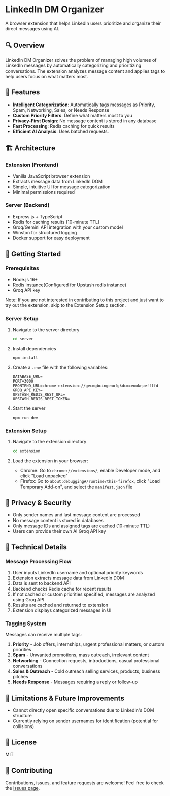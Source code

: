 # LinkedIn DM Organizer

A browser extension that helps LinkedIn users prioritize and organize their direct messages using AI.

## 🔍 Overview

LinkedIn DM Organizer solves the problem of managing high volumes of LinkedIn messages by automatically categorizing and prioritizing conversations. The extension analyzes message content and applies tags to help users focus on what matters most.

## 🌟 Features

- **Intelligent Categorization**: Automatically tags messages as Priority, Spam, Networking, Sales, or Needs Response
- **Custom Priority Filters**: Define what matters most to you
- **Privacy-First Design**: No message content is stored in any database
- **Fast Processing**: Redis caching for quick results
- **Efficient AI Analysis**: Uses batched requests.

## 🏗️ Architecture

### Extension (Frontend)
- Vanilla JavaScript browser extension
- Extracts message data from LinkedIn DOM
- Simple, intuitive UI for message categorization
- Minimal permissions required

### Server (Backend)
- Express.js + TypeScript
- Redis for caching results (10-minute TTL)
- Groq/Gemini API integration with your custom model
- Winston for structured logging
- Docker support for easy deployment

## 🚀 Getting Started

### Prerequisites
- Node.js 16+
- Redis instance(Configured for Upstash redis instance)
- Groq API key

Note: If you are not interested in contributing to this project and just want to try out the extension, skip to the Extension Setup section.

### Server Setup
1. Navigate to the server directory
   ```bash
   cd server
   ```

2. Install dependencies
   ```bash
   npm install
   ```

3. Create a `.env` file with the following variables:
   ```
   DATABASE_URL=
   PORT=3000
   FRONTEND_URL=chrome-extension://gecmgbcingenofgkdcmceooknpefflfd
   GROQ_API_KEY=
   UPSTASH_REDIS_REST_URL=
   UPSTASH_REDIS_REST_TOKEN=

   ```

4. Start the server
   ```bash
   npm run dev
   ```

### Extension Setup
1. Navigate to the extension directory
   ```bash
   cd extension
   ```

2. Load the extension in your browser:
   - Chrome: Go to `chrome://extensions/`, enable Developer mode, and click "Load unpacked"
   - Firefox: Go to `about:debugging#/runtime/this-firefox`, click "Load Temporary Add-on", and select the `manifest.json` file

## 🔐 Privacy & Security

- Only sender names and last message content are processed
- No message content is stored in databases
- Only message IDs and assigned tags are cached (10-minute TTL)
- Users can provide their own AI Groq API key

## 🧰 Technical Details

### Message Processing Flow
1. User inputs LinkedIn username and optional priority keywords
2. Extension extracts message data from LinkedIn DOM
3. Data is sent to backend API
4. Backend checks Redis cache for recent results
5. If not cached or custom priorities specified, messages are analyzed using Groq API
6. Results are cached and returned to extension
7. Extension displays categorized messages in UI

### Tagging System
Messages can receive multiple tags:
1. **Priority** - Job offers, internships, urgent professional matters, or custom priorities
2. **Spam** - Unwanted promotions, mass outreach, irrelevant content
3. **Networking** - Connection requests, introductions, casual professional conversations
4. **Sales & Outreach** - Cold outreach selling services, products, business pitches
5. **Needs Response** - Messages requiring a reply or follow-up

## 🚧 Limitations & Future Improvements

- Cannot directly open specific conversations due to LinkedIn's DOM structure
- Currently relying on sender usernames for identification (potential for collisions)

## 📄 License

MIT

## 🤝 Contributing

Contributions, issues, and feature requests are welcome! Feel free to check the [issues page](https://github.com/Anuj-Gill/dm-organizer/issues).